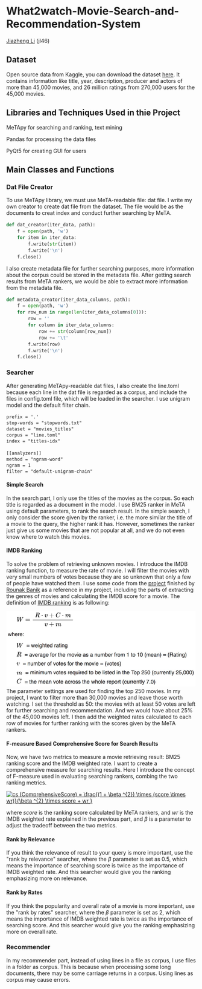 # What2watch-Movie-Search-and-Recommendation-System
[Jiazheng Li](https://github.com/uuvkk) (jl46)

## Dataset
Open source data from Kaggle, you can download the dataset [here](https://www.kaggle.com/rounakbanik/the-movies-dataset). It contains information like title, year, description, producer and actors of more than 45,000 movies, and 26 million ratings from 270,000 users for the 45,000 movies. 

## Libraries and Techniques Used in thie Project
MeTApy for searching and ranking, text mining

Pandas for processing the data files

PyQt5 for creating GUI for users

## Main Classes and Functions
### Dat File Creator
To use MeTApy library, we must use MeTA-readable file: dat file. I write my own creator to create dat file from the dataset. The file would be as the documents to creat index and conduct further searching by MeTA. 
```python
def dat_creator(iter_data, path):
    f = open(path, 'w')
    for item in iter_data:
        f.write(str(item))
        f.write('\n')
    f.close()
```
I also create metadata file for further searching purposes, more information about the corpus could be stored in the metadata file. After getting search results from MeTA rankers, we would be able to extract more information from the metadata file.
```python
def metadata_creator(iter_data_columns, path):
    f = open(path, 'w')
    for row_num in range(len(iter_data_columns[0])):
        row = ''
        for column in iter_data_columns:
            row += str(column[row_num])
            row += '\t'
        f.write(row)
        f.write('\n')
    f.close()
```
### Searcher
After generating MeTApy-readable dat files, I also create the line.toml because each line in the dat file is regarded as a corpus, and include the files in config.toml file, which will be loaded in the searcher. I use unigram model and the default filter chain.
```
prefix = '.'
stop-words = "stopwords.txt"
dataset = "movies_titles"
corpus = "line.toml"
index = "titles-idx"

[[analyzers]]
method = "ngram-word"
ngram = 1
filter = "default-unigram-chain"
```
#### Simple Search
In the search part, I only use the titles of the movies as the corpus. So each title is regarded as a document in the model. I use BM25 ranker in MeTA using default parameters, to rank the search result. In the simple search, I only consider the score given by the ranker, i.e. the more similar the title of a movie to the query, the higher rank it has. However, sometimes the ranker just give us some movies that are not popular at all, and we do not even know where to watch this movies.

#### IMDB Ranking
To solve the problem of retrieving unknown movies. I introduce the IMDB ranking function, to measure the rate of movie. I will filter the movies with very small numbers of votes because they are so unknown that only a few of people have watched them. I use some code from the [project](https://www.kaggle.com/rounakbanik/movie-recommender-systems) finished by [Rounak Banik](https://www.kaggle.com/rounakbanik) as a reference in my project, including the parts of extracting the genres of movies and calculating the IMDB score for a movie. The definition of [IMDB ranking](https://en.wikipedia.org/wiki/IMDb#Rankings) is as following:
<div><img src="images/imdb_ranking.jpeg" height="200"/></div>
The parameter settings are used for finding the top 250 movies. In my project, I want to filter more than 30,000 movies and leave those worth watching. I set the threshold as 50: the movies with at least 50 votes are left for further searching and recommendation. And we would have about 25% of the 45,000 movies left. I then add the weighted rates calculated to each row of movies for further ranking with the scores given by the MeTA rankers.

#### F-measure Based Comprehensive Score for Search Results
Now, we have two metrics to measure a movie retrieving result: BM25 ranking score and the IMDB weighted rate. I want to create a comprehensive measure for searching results. Here I introduce the concept of F-measure used in evaluating searching rankers, combing the two ranking metrics.

<a href="https://www.codecogs.com/eqnedit.php?latex=cs&space;(ComprehensiveScore)&space;=&space;\frac{(1&space;&plus;&space;\beta&space;^{2})&space;\times&space;(score&space;\times&space;wr)}{\beta&space;^{2}&space;\times&space;score&space;&plus;&space;wr&space;}" target="_blank"><img src="https://latex.codecogs.com/gif.latex?cs&space;(ComprehensiveScore)&space;=&space;\frac{(1&space;&plus;&space;\beta&space;^{2})&space;\times&space;(score&space;\times&space;wr)}{\beta&space;^{2}&space;\times&space;score&space;&plus;&space;wr&space;}" title="cs (ComprehensiveScore) = \frac{(1 + \beta ^{2}) \times (score \times wr)}{\beta ^{2} \times score + wr }" /></a>

where *score* is the ranking score calculated by MeTA rankers, and *wr* is the IMDB weighted rate explained in the previous part, and *β* is a parameter to adjust the tradeoff between the two metrics.

#### Rank by Relevance
If you think the relevance of result to your query is more important, use the "rank by relevance" searcher, where the *β* parameter is set as 0.5, which means the importance of searching score is twice as the importance of IMDB weighted rate. And this searcher would give you the ranking emphasizing more on relevance.

#### Rank by Rates
If you think the popularity and overall rate of a movie is more important, use the "rank by rates" searcher, where the *β* parameter is set as 2, which means the importance of IMDB weighted rate is twice as the importance of searching score. And this searcher would give you the ranking emphasizing more on overall rate.

### Recommender
In my recommender part, instead of using lines in a file as corpus, I use files in a folder as corpus. This is because when processing some long documents, there may be some carriage returns in a corpus. Using lines as corpus may cause errors.
